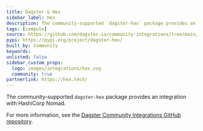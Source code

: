 ```yaml
---
title: Dagster & Hex
sidebar_label: Hex
description: The community-supported `dagster-hex` package provides an integration with Hex.
tags: [compute]
source: https://github.com/dagster-io/community-integrations/tree/main/libraries/dagster-hex
pypi: https://pypi.org/project/dagster-hex/
built_by: Community
keywords:
unlisted: false
sidebar_custom_props:
  logo: images/integrations/hex.svg
  community: true
partnerlink: https://hex.tech/
---
```


The community-supported `dagster-hex` package provides an integration with HashiCorp Nomad.

For more information, see the [Dagster Community Integrations GitHub repository](https://github.com/dagster-io/community-integrations/tree/main/libraries/dagster-hex).
